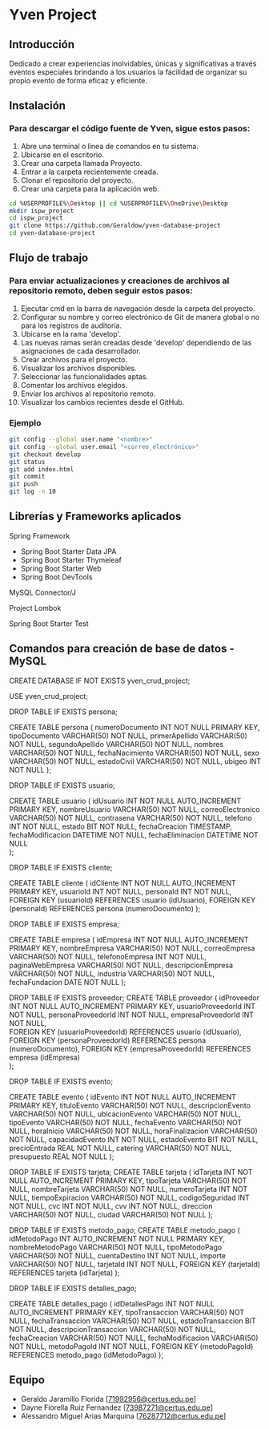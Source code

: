 # Yven Project

## Introducción
Dedicado a crear experiencias inolvidables, únicas y significativas a través eventos especiales brindando a los usuarios la facilidad de organizar su propio evento de forma eficaz y eficiente.


## Instalación
### Para descargar el código fuente de Yven, sigue estos pasos:
1. Abre una terminal o línea de comandos en tu sistema.
2. Ubicarse en el escritorio.
3. Crear una carpeta llamada Proyecto.
4. Entrar a la carpeta recientemente creada.
5. Clonar el repositorio del proyecto.
6. Crear una carpeta para la aplicación web.
   
```sh
cd %USERPROFILE%\Desktop || cd %USERPROFILE%\OneDrive\Desktop
mkdir ispw_project
cd ispw_project
git clone https://github.com/Geraldow/yven-database-project
cd yven-database-project
```


## Flujo de trabajo
### Para enviar actualizaciones y creaciones de archivos al repositorio remoto, deben seguir estos pasos:
1. Ejecutar cmd en la barra de navegación desde la carpeta del proyecto.
2. Configurar su nombre y correo electrónico de Git de manera global o no para los registros de auditoría.
4. Ubicarse en la rama 'develop'.
6. Las nuevas ramas serán creadas desde 'develop' dependiendo de las asignaciones de cada desarrollador.
7. Crear archivos para el proyecto.
8. Visualizar los archivos disponibles.
9. Seleccionar las funcionalidades aptas.
10. Comentar los archivos elegidos.
11. Enviar los archivos al repositorio remoto.
12. Visualizar los cambios recientes desde el GitHub.

### Ejemplo

```sh
git config --global user.name "<nombre>"
git config --global user.email "<correo_electrónico>"
git checkout develop
git status
git add index.html
git commit
git push
git log -n 10
```

## Librerías y Frameworks aplicados
Spring Framework
  - Spring Boot Starter Data JPA
  - Spring Boot Starter Thymeleaf
  - Spring Boot Starter Web
  - Spring Boot DevTools
    
MySQL Connector/J

Project Lombok

Spring Boot Starter Test

## Comandos para creación de base de datos - MySQL

CREATE DATABASE IF NOT EXISTS yven_crud_project;


USE yven_crud_project;


DROP TABLE IF EXISTS persona;


CREATE TABLE persona (
    numeroDocumento INT NOT NULL PRIMARY KEY,
	tipoDocumento VARCHAR(50) NOT NULL,
    primerApellido VARCHAR(50) NOT NULL,
    segundoApellido VARCHAR(50) NOT NULL,
    nombres VARCHAR(50) NOT NULL,
    fechaNacimiento VARCHAR(50) NOT NULL,
    sexo VARCHAR(50) NOT NULL,
    estadoCivil VARCHAR(50) NOT NULL,
    ubigeo INT NOT NULL
);


DROP TABLE IF EXISTS usuario;


CREATE TABLE usuario (
	idUsuario INT NOT NULL AUTO_INCREMENT PRIMARY KEY,
    nombreUsuario VARCHAR(50) NOT NULL,
    correoElectronico VARCHAR(50) NOT NULL,
    contrasena VARCHAR(50) NOT NULL,
    telefono INT NOT NULL,
    estado BIT NOT NULL,
    fechaCreacion TIMESTAMP,
    fechaModificacion DATETIME NOT NULL,
    fechaEliminacion DATETIME NOT NULL    
);


DROP TABLE IF EXISTS cliente;


CREATE TABLE cliente (
	idCliente INT NOT NULL AUTO_INCREMENT PRIMARY KEY,
    usuarioId INT NOT NULL,
    personaId INT NOT NULL,
    FOREIGN KEY (usuarioId) REFERENCES usuario (idUsuario),
    FOREIGN KEY (personaId) REFERENCES persona (numeroDocumento)
);


DROP TABLE IF EXISTS empresa;


CREATE TABLE empresa (
	idEmpresa INT NOT NULL AUTO_INCREMENT PRIMARY KEY,
    nombreEmpresa VARCHAR(50) NOT NULL,
    correoEmpresa VARCHAR(50) NOT NULL,
    telefonoEmpresa INT NOT NULL,
    paginaWebEmpresa VARCHAR(50) NOT NULL,
    descripcionEmpresa VARCHAR(50) NOT NULL,
    industria VARCHAR(50) NOT NULL,
    fechaFundacion DATE NOT NULL
);



DROP TABLE IF EXISTS proveedor;
CREATE TABLE proveedor (
	idProveedor INT NOT NULL AUTO_INCREMENT PRIMARY KEY,
    usuarioProveedorId INT NOT NULL,
    personaProveedorId INT NOT NULL,
    empresaProveedorId INT NOT NULL,    
    FOREIGN KEY (usuarioProveedorId) REFERENCES usuario (idUsuario),
    FOREIGN KEY (personaProveedorId) REFERENCES persona (numeroDocumento),
    FOREIGN KEY (empresaProveedorId) REFERENCES empresa (idEmpresa)    
);


DROP TABLE IF EXISTS evento;


CREATE TABLE evento (
	idEvento INT NOT NULL AUTO_INCREMENT PRIMARY KEY,
    tituloEvento VARCHAR(50) NOT NULL,
    descripcionEvento VARCHAR(50) NOT NULL,
    ubicacionEvento VARCHAR(50) NOT NULL,
    tipoEvento VARCHAR(50) NOT NULL,
    fechaEvento VARCHAR(50) NOT NULL,
    horaInicio VARCHAR(50) NOT NULL,
    horaFinalizacion VARCHAR(50) NOT NULL,
    capacidadEvento INT NOT NULL,
    estadoEvento BIT NOT NULL,
    precioEntrada REAL NOT NULL,
    catering VARCHAR(50) NOT NULL,
    presupuesto REAL NOT NULL
);



DROP TABLE IF EXISTS tarjeta;
CREATE TABLE tarjeta (
	idTarjeta INT NOT NULL AUTO_INCREMENT PRIMARY KEY, 
    tipoTarjeta VARCHAR(50) NOT NULL,
    nombreTarjeta VARCHAR(50) NOT NULL,
    numeroTarjeta INT NOT NULL,
    tiempoExpiracion VARCHAR(50) NOT NULL,
    codigoSeguridad INT NOT NULL,
    cvc INT NOT NULL,
    cvv INT NOT NULL,
    direccion VARCHAR(50) NOT NULL,
    ciudad VARCHAR(50) NOT NULL
);


DROP TABLE IF EXISTS metodo_pago;
CREATE TABLE metodo_pago (
	idMetodoPago INT AUTO_INCREMENT NOT NULL PRIMARY KEY,
    nombreMetodoPago VARCHAR(50) NOT NULL,
    tipoMetodoPago VARCHAR(50) NOT NULL,
    cuentaDestino INT NOT NULL,
    importe VARCHAR(50)  NOT NULL, 
    tarjetaId INT NOT NULL,
    FOREIGN KEY (tarjetaId) REFERENCES tarjeta (idTarjeta)
);


DROP TABLE IF EXISTS detalles_pago;


CREATE TABLE detalles_pago (
	idDetallesPago INT NOT NULL AUTO_INCREMENT PRIMARY KEY,
    tipoTransaccion VARCHAR(50) NOT NULL,
    fechaTransaccion VARCHAR(50) NOT NULL,
    estadoTransaccion BIT NOT NULL,
    descripcionTransaccion VARCHAR(50) NOT NULL,
    fechaCreacion VARCHAR(50) NOT NULL,
    fechaModificacion VARCHAR(50) NOT NULL,
    metodoPagoId INT NOT NULL,
    FOREIGN KEY (metodoPagoId) REFERENCES metodo_pago (idMetodoPago)
);



## Equipo 
- Geraldo Jaramillo Florida [71992956@certus.edu.pe]
- Dayne Fiorella Ruiz Fernandez [73987271@certus.edu.pe]
- Alessandro Miguel Arias Marquina [76287712@certus.edu.pe]


